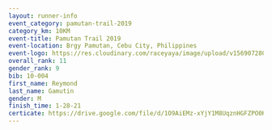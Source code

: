 ```yaml
---
layout: runner-info 
event_category: pamutan-trail-2019 
category_km: 10KM 
event-title: Pamutan Trail 2019 
event-location: Brgy Pamutan, Cebu City, Philippines 
event-logo: https://res.cloudinary.com/raceyaya/image/upload/v1569072806/logo/pamutan-trail_d8abrj.jpg 
overall_rank: 11
gender_rank: 9
bib: 10-004
first_name: Reymond
last_name: Gamutin
gender: M
finish_time: 1-28-21
certicate: https://drive.google.com/file/d/1O9AiEMz-xYjY1M8UqznHGFZPO0KwSuYp/view?usp=sharing
---
```

